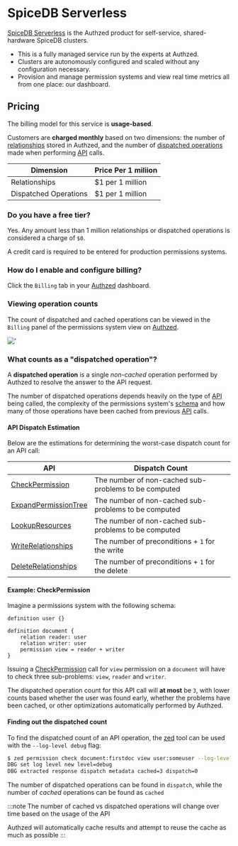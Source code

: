# SpiceDB Serverless

[SpiceDB Serverless] is the Authzed product for self-service, shared-hardware SpiceDB clusters.

- This is a fully managed service run by the experts at Authzed.
- Clusters are autonomously configured and scaled without any configuration necessary.
- Provision and manage permission systems and view real time metrics all from one place: our dashboard.

[SpiceDB Serverless]: https://app.authzed.com/?utm_source=docs&utm_content=spicedb+serverless

## Pricing

The billing model for this service is **usage-based**.

Customers are **charged monthly** based on two dimensions: the number of [relationships] stored in Authzed, and the number of [dispatched operations] made when performing [API] calls.

[relationships]: /reference/glossary#relationship
[dispatched operations]: #what-counts-as-a-dispatched-operation
[API]: /reference/api
[Authzed]: https://app.authzed.com

| Dimension             | Price Per 1 miliion |
|-----------------------|---------------------|
| Relationships         | $1 per 1 million    |
| Dispatched Operations | $1 per 1 million    |

### Do you have a free tier?

Yes. Any amount less than 1 million relationships or dispatched operations is considered a charge of `$0`.

A credit card is required to be entered for production permissions systems.

### How do I enable and configure billing?

Click the `Billing` tab in your [Authzed] dashboard.

### Viewing operation counts

The count of dispatched and cached operations can be viewed in the `Billing` panel of the permissions system view on [Authzed].

!['](/img/billing-metrics.png)

### What counts as a "dispatched operation"?

A **dispatched operation** is a single *non-cached* operation performed by Authzed to resolve the answer to the API request.

The number of dispatched operations depends heavily on the type of [API] being called, the complexity of the permissions system's [schema] and how many of those operations have been cached from previous [API] calls.

[schema]: /guides/schema

#### API Dispatch Estimation

Below are the estimations for determining the worst-case dispatch count for an API call:

| API                    | Dispatch Count                                      |
|------------------------|-----------------------------------------------------|
| [CheckPermission]      | The number of non-cached sub-problems to be computed |
| [ExpandPermissionTree] | The number of non-cached sub-problems to be computed |
| [LookupResources]      | The number of non-cached sub-problems to be computed |
| [WriteRelationships]   | The number of preconditions + `1` for the write     |
| [DeleteRelationships]  | The number of preconditions + `1` for the delete    |

[CheckPermission]: https://buf.build/authzed/api/docs/main:authzed.api.v1#CheckPermission
[ExpandPermissionTree]: https://buf.build/authzed/api/docs/main:authzed.api.v1#ExpandPermissionTree
[LookupResources]: https://buf.build/authzed/api/docs/main:authzed.api.v1#LookupResources
[WriteRelationships]: https://buf.build/authzed/api/docs/main:authzed.api.v1#WriteRelationships
[DeleteRelationships]: https://buf.build/authzed/api/docs/main:authzed.api.v1#DeleteRelationships

#### Example: CheckPermission

Imagine a permissions system with the following schema:

```zed
definition user {}

definition document {
    relation reader: user
    relation writer: user
    permission view = reader + writer
}
```

Issuing a [CheckPermission] call for `view` permission on a `document` will have to check three sub-problems: `view`, `reader` and `writer`.

The dispatched operation count for this API call will **at most** be `3`, with lower counts based whether the user was found early, whether the problems have been cached, or other optimizations automatically performed by Authzed.

#### Finding out the dispatched count

To find the dispatched count of an API operation, the [zed] tool can be used with the `--log-level debug` flag:

```sh
$ zed permission check document:firstdoc view user:someuser --log-level debug
DBG set log level new level=debug
DBG extracted response dispatch metadata cached=3 dispatch=0
```

The number of dispatched operations can be found in `dispatch`, while the number of *cached* operations can be found as `cached`

:::note
The number of cached vs dispatched operations will change over time based on the usage of the API

Authzed will automatically cache results and attempt to reuse the cache as much as possible
:::

[zed]: https://github.com/authzed/zed
